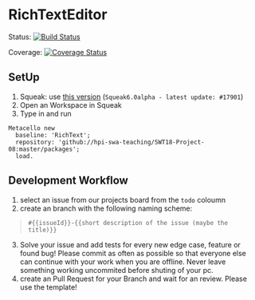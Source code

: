 # RichTextEditor 
Status: [![Build Status](https://travis-ci.org/hpi-swa-teaching/SWT18-Project-08.svg?branch=master)](https://travis-ci.org/hpi-swa-teaching/SWT18-Project-08)

Coverage: [![Coverage Status](https://coveralls.io/repos/github/hpi-swa-teaching/SWT18-Project-08/badge.svg?branch=master)](https://coveralls.io/github/hpi-swa-teaching/SWT18-Project-08?branch=master)

## SetUp
 1. Squeak: use [this version](https://hpi.de/intern/studium/materialien.html?tx_dscfilebrowser_filebrowser%5Bfolder%5D=%2Fmaterialien%2FFG%20Software-Architekturen%2FSWE1_V%2FSqueak%2FImage_v3%2F&tx_dscfilebrowser_filebrowser%5Baction%5D=main&tx_dscfilebrowser_filebrowser%5Bcontroller%5D=Static&cHash=bcb1f47fdcf0b2bede84f2bd2152ea57) (`Squeak6.0alpha - latest update: #17901`)
2. Open an Workspace in Squeak
3. Type in and run
```smalltalk
Metacello new
  baseline: 'RichText';
  repository: 'github://hpi-swa-teaching/SWT18-Project-08:master/packages';
  load.
```

## Development Workflow
1. select an issue from our projects board from the `todo` coloumn
2. create an branch with the following naming scheme: 
> `#{{issueId}}-{{short description of the issue (maybe the title)}}`
3. Solve your issue and add tests for every new edge case, feature or found bug!
  Please commit as often as possible so that everyone else can continue with your work when you are offline. Never leave something working uncommited before shuting of your pc.
4. create an Pull Request for your Branch and wait for an review. Please use the template!
